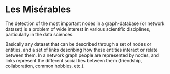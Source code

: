 # Les Misérables

The detection of the most important nodes in a graph-database (or network dataset) is a problem of wide interest in various scientific disciplines, particularly in the data sciences.

Basically any dataset that can be described through a set of nodes or entities, and a set of links describing how these entities interact or relate between them.
In a network graph people are represented by nodes, and links represent the different social ties between them (friendship, collaboration, common hobbies, etc.).
